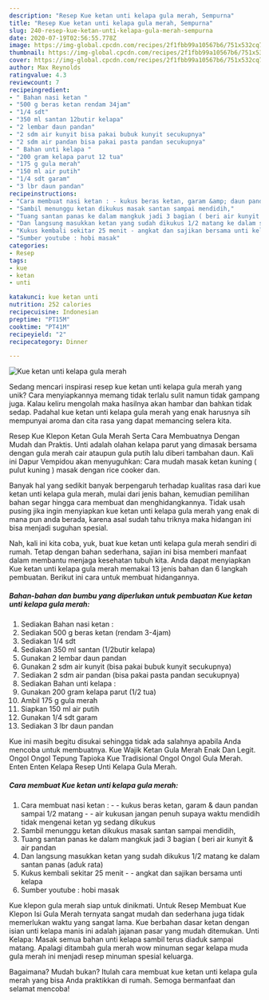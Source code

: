 ```yaml
---
description: "Resep Kue ketan unti kelapa gula merah, Sempurna"
title: "Resep Kue ketan unti kelapa gula merah, Sempurna"
slug: 240-resep-kue-ketan-unti-kelapa-gula-merah-sempurna
date: 2020-07-19T02:56:55.778Z
image: https://img-global.cpcdn.com/recipes/2f1fbb99a10567b6/751x532cq70/kue-ketan-unti-kelapa-gula-merah-foto-resep-utama.jpg
thumbnail: https://img-global.cpcdn.com/recipes/2f1fbb99a10567b6/751x532cq70/kue-ketan-unti-kelapa-gula-merah-foto-resep-utama.jpg
cover: https://img-global.cpcdn.com/recipes/2f1fbb99a10567b6/751x532cq70/kue-ketan-unti-kelapa-gula-merah-foto-resep-utama.jpg
author: Max Reynolds
ratingvalue: 4.3
reviewcount: 7
recipeingredient:
- " Bahan nasi ketan "
- "500 g beras ketan rendam 34jam"
- "1/4 sdt"
- "350 ml santan 12butir kelapa"
- "2 lembar daun pandan"
- "2 sdm air kunyit bisa pakai bubuk kunyit secukupnya"
- "2 sdm air pandan bisa pakai pasta pandan secukupnya"
- " Bahan unti kelapa "
- "200 gram kelapa parut 12 tua"
- "175 g gula merah"
- "150 ml air putih"
- "1/4 sdt garam"
- "3 lbr daun pandan"
recipeinstructions:
- "Cara membuat nasi ketan : - kukus beras ketan, garam &amp; daun pandan sampai 1/2 matang - air kukusan jangan penuh supaya waktu mendidih tidak mengenai ketan yg sedang dikukus"
- "Sambil menunggu ketan dikukus masak santan sampai mendidih,"
- "Tuang santan panas ke dalam mangkuk jadi 3 bagian ( beri air kunyit &amp; air pandan"
- "Dan langsung masukkan ketan yang sudah dikukus 1/2 matang ke dalam santan panas (aduk rata)"
- "Kukus kembali sekitar 25 menit - angkat dan sajikan bersama unti kelapa"
- "Sumber youtube : hobi masak"
categories:
- Resep
tags:
- kue
- ketan
- unti

katakunci: kue ketan unti 
nutrition: 252 calories
recipecuisine: Indonesian
preptime: "PT15M"
cooktime: "PT41M"
recipeyield: "2"
recipecategory: Dinner

---
```



![Kue ketan unti kelapa gula merah](https://img-global.cpcdn.com/recipes/2f1fbb99a10567b6/751x532cq70/kue-ketan-unti-kelapa-gula-merah-foto-resep-utama.jpg)

Sedang mencari inspirasi resep kue ketan unti kelapa gula merah yang unik? Cara menyiapkannya memang tidak terlalu sulit namun tidak gampang juga. Kalau keliru mengolah maka hasilnya akan hambar dan bahkan tidak sedap. Padahal kue ketan unti kelapa gula merah yang enak harusnya sih mempunyai aroma dan cita rasa yang dapat memancing selera kita.

Resep Kue Klepon Ketan Gula Merah Serta Cara Membuatnya Dengan Mudah dan Praktis. Unti adalah olahan kelapa parut yang dimasak bersama dengan gula merah cair ataupun gula putih lalu diberi tambahan daun. Kali ini Dapur Vempidou akan menyuguhkan: Cara mudah masak ketan kuning ( pulut kuning ) masak dengan rice cooker dan.

Banyak hal yang sedikit banyak berpengaruh terhadap kualitas rasa dari kue ketan unti kelapa gula merah, mulai dari jenis bahan, kemudian pemilihan bahan segar hingga cara membuat dan menghidangkannya. Tidak usah pusing jika ingin menyiapkan kue ketan unti kelapa gula merah yang enak di mana pun anda berada, karena asal sudah tahu triknya maka hidangan ini bisa menjadi suguhan spesial.


Nah, kali ini kita coba, yuk, buat kue ketan unti kelapa gula merah sendiri di rumah. Tetap dengan bahan sederhana, sajian ini bisa memberi manfaat dalam membantu menjaga kesehatan tubuh kita. Anda dapat menyiapkan Kue ketan unti kelapa gula merah memakai 13 jenis bahan dan 6 langkah pembuatan. Berikut ini cara untuk membuat hidangannya.

<!--inarticleads1-->

##### Bahan-bahan dan bumbu yang diperlukan untuk pembuatan Kue ketan unti kelapa gula merah:

1. Sediakan  Bahan nasi ketan :
1. Sediakan 500 g beras ketan (rendam 3-4jam)
1. Sediakan 1/4 sdt
1. Sediakan 350 ml santan (1/2butir kelapa)
1. Gunakan 2 lembar daun pandan
1. Gunakan 2 sdm air kunyit (bisa pakai bubuk kunyit secukupnya)
1. Sediakan 2 sdm air pandan (bisa pakai pasta pandan secukupnya)
1. Sediakan  Bahan unti kelapa :
1. Gunakan 200 gram kelapa parut (1/2 tua)
1. Ambil 175 g gula merah
1. Siapkan 150 ml air putih
1. Gunakan 1/4 sdt garam
1. Sediakan 3 lbr daun pandan


Kue ini masih begitu disukai sehingga tidak ada salahnya apabila Anda mencoba untuk membuatnya. Kue Wajik Ketan Gula Merah Enak Dan Legit. Ongol Ongol Tepung Tapioka Kue Tradisional Ongol Ongol Gula Merah. Enten Enten Kelapa Resep Unti Kelapa Gula Merah. 

<!--inarticleads2-->

##### Cara membuat Kue ketan unti kelapa gula merah:

1. Cara membuat nasi ketan : - - kukus beras ketan, garam &amp; daun pandan sampai 1/2 matang - - air kukusan jangan penuh supaya waktu mendidih tidak mengenai ketan yg sedang dikukus
1. Sambil menunggu ketan dikukus masak santan sampai mendidih,
1. Tuang santan panas ke dalam mangkuk jadi 3 bagian ( beri air kunyit &amp; air pandan
1. Dan langsung masukkan ketan yang sudah dikukus 1/2 matang ke dalam santan panas (aduk rata)
1. Kukus kembali sekitar 25 menit - - angkat dan sajikan bersama unti kelapa
1. Sumber youtube : hobi masak


Kue klepon gula merah siap untuk dinikmati. Untuk Resep Membuat Kue Klepon Isi Gula Merah ternyata sangat mudah dan sederhana juga tidak memerlukan waktu yang sangat lama. Kue berbahan dasar ketan dengan isian unti kelapa manis ini adalah jajanan pasar yang mudah ditemukan. Unti Kelapa: Masak semua bahan unti kelapa sambil terus diaduk sampai matang. Apalagi ditambah gula merah wow minuman segar kelapa muda gula merah ini menjadi resep minuman spesial keluarga. 

Bagaimana? Mudah bukan? Itulah cara membuat kue ketan unti kelapa gula merah yang bisa Anda praktikkan di rumah. Semoga bermanfaat dan selamat mencoba!
